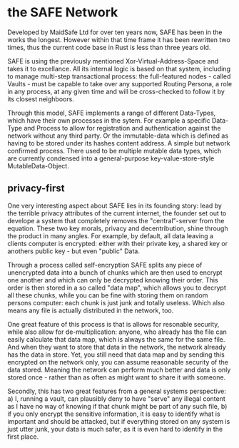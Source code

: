 # the SAFE Network

Developed by MaidSafe Ltd for over ten years now, SAFE has been in the works the longest. However within that time frame it has been rewritten two times, thus the current code base in Rust is less than three years old. 

SAFE is using the previously mentioned Xor-Virtual-Address-Space and takes it to excellance. All its internal logic is based on that system, including to manage multi-step transactional process: the full-featured nodes - called Vaults - must be capable to take over any supported Routing Persona, a role in any process, at any given time and will be cross-checked to follow it by its closest neighboors. 

Through this model, SAFE implements a range of different Data-Types, which have their own processes in the sytem. For example a specific Data-Type and Process to allow for registration and authentication against the network without any third party. Or the immutable-data which is defined as having to be stored under its hashes content address. A simple but network confirmed process. There used to be multiple mutable data types, which are currently condensed into a general-purpose key-value-store-style MutableData-Object. 

## privacy-first

One very interesting aspect about SAFE lies in its founding story: lead by the terrible privacy attributes of the current internet, the founder set out to develope a system that completely removes the "central"-server from the equation. These two key morals, privacy and decentribution, shine through the product in many angles. For example, by default, all data leaving a clients computer is encrypted: either with their private key, a shared key or anothers public key - but even "public" Data.

Through a process called self-encryption SAFE splits any piece of unencrypted data into a bunch of chunks which are then used to encrypt one another and which can only be decrypted knowing their order. This order is then stored in a so called "data map", which allows you to decrypt all these chunks, while you can be fine with storing them on random persons computer: each chunk is just junk and totally useless. Which also means any file is actually distributed in the network, too.

One great feature of this process is that is allows for resonable security, while also allow for de-multiplication: anyone, who already has the file can easily calculate that data map, which is always the same for the same file. And when they want to store that data in the network, the network already has the data in store. Yet, you still need that data map and by sending this encrypted on the network only, you can assume reasonable security of the data stored. Meaning the network can perform much better and data is only stored once - rather than as often as might want to share it with someone.

Secondly, this has two great features from a general systems perspective: a) I, running a vault, can plausibly deny to have "serve" any illegal content as I have no way of knowing if that chunk might be part of any such file, b) if you only encrypt the sensitive information, it is easy to identify what is important and should be attacked, but if everything stored on any system is just utter junk, your data is much safer, as it is even hard to identify in the first place.

